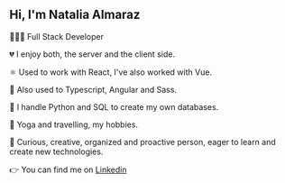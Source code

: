 ## Hi, I'm Natalia Almaraz  

👩🏻‍💻 Full Stack Developer

💔 I enjoy both, the server and the client side.

⚛️ Used to work with React, I've also worked with Vue.

📲 Also used to Typescript, Angular and Sass.

🔢 I handle Python and SQL to create my own databases.

🚌 Yoga and travelling, my hobbies.

🌟 Curious, creative, organized and proactive person, eager to learn and create new technologies.

👉 You can find me on [Linkedin](www.linkedin.com/in/natalia-almaraz)
